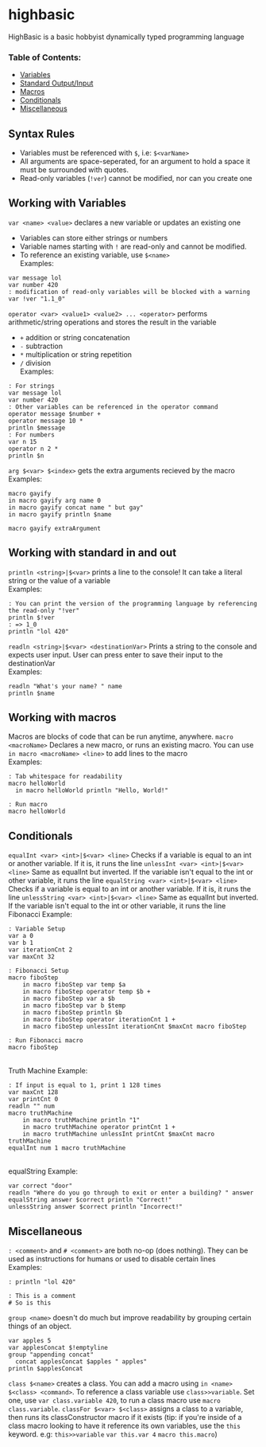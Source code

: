 # highbasic
HighBasic is a basic hobbyist dynamically typed programming language

### Table of Contents:
- [Variables](#working-with-variables)
- [Standard Output/Input](#working-with-standard-in-and-out)
- [Macros](#working-with-macros)
- [Conditionals](#conditionals)
- [Miscellaneous](#miscellaneous)

## Syntax Rules
- Variables must be referenced with `$`, i.e: `$<varName>`
- All arguments are space-seperated, for an argument to hold a space it must be surrounded with quotes.
- Read-only variables (`!ver`) cannot be modified, nor can you create one

## Working with Variables
`var <name> <value>` declares a new variable or updates an existing one
- Variables can store either strings or numbers
- Variable names starting with `!` are read-only and cannot be modified.
- To reference an existing variable, use `$<name>`
</br>Examples:
```hb
var message lol
var number 420
: modification of read-only variables will be blocked with a warning
var !ver "1.1_0"
```
`operator <var> <value1> <value2> ... <operator>` performs arithmetic/string operations and stores the result in the variable
- `+` addition or string concatenation
- `-` subtraction
- `*` multiplication or string repetition
- `/` division</br>
Examples:
```hb
: For strings
var message lol
var number 420
: Other variables can be referenced in the operator command
operator message $number +
operator message 10 *
println $message
: For numbers
var n 15
operator n 2 *
println $n
```
`arg $<var> $<index>` gets the extra arguments recieved by the macro
</br>Examples:
```hb
macro gayify
in macro gayify arg name 0
in macro gayify concat name " but gay"
in macro gayify println $name

macro gayify extraArgument
```
## Working with standard in and out
`println <string>|$<var>` prints a line to the console! It can take a literal string or the value of a variable
</br>Examples:
```hb
: You can print the version of the programming language by referencing the read-only "!ver"
println $!ver
: => 1_0
println "lol 420"
```
`readln <string>|$<var> <destinationVar>` Prints a string to the console and expects user input. User can press enter to save their input to the destinationVar</br>
Examples:
```hb
readln "What's your name? " name
println $name
```
## Working with macros
Macros are blocks of code that can be run anytime, anywhere.
`macro <macroName>` Declares a new macro, or runs an existing macro. You can use `in macro <macroName> <line>` to add lines to the macro
</br>Examples:
```hb
: Tab whitespace for readability
macro helloWorld
  in macro helloWorld println "Hello, World!"

: Run macro
macro helloWorld
```
## Conditionals
`equalInt <var> <int>|$<var> <line>` Checks if a variable is equal to an int or another variable. If it is, it runs the line
`unlessInt <var> <int>|$<var> <line>` Same as equalInt but inverted. If the variable isn't equal to the int or other variable, it runs the line
`equalString <var> <int>|$<var> <line>` Checks if a variable is equal to an int or another variable. If it is, it runs the line
`unlessString <var> <int>|$<var> <line>` Same as equalInt but inverted. If the variable isn't equal to the int or other variable, it runs the line
</br>Fibonacci Example:
```hb
: Variable Setup
var a 0
var b 1
var iterationCnt 2
var maxCnt 32

: Fibonacci Setup
macro fiboStep
    in macro fiboStep var temp $a
    in macro fiboStep operator temp $b +
    in macro fiboStep var a $b
    in macro fiboStep var b $temp
    in macro fiboStep println $b
    in macro fiboStep operator iterationCnt 1 +
    in macro fiboStep unlessInt iterationCnt $maxCnt macro fiboStep

: Run Fibonacci macro
macro fiboStep
```
</br>Truth Machine Example:
```hb
: If input is equal to 1, print 1 128 times
var maxCnt 128
var printCnt 0
readln "" num
macro truthMachine
    in macro truthMachine println "1"
    in macro truthMachine operator printCnt 1 +
    in macro truthMachine unlessInt printCnt $maxCnt macro truthMachine
equalInt num 1 macro truthMachine
```
</br>equalString Example:
```hb
var correct "door"
readln "Where do you go through to exit or enter a building? " answer
equalString answer $correct println "Correct!"
unlessString answer $correct println "Incorrect!"
```
## Miscellaneous
`: <comment>` and `# <comment>` are both no-op (does nothing). They can be used as instructions for humans or used to disable certain lines
</br>Examples:
```br
: println "lol 420"

: This is a comment
# So is this
```
`group <name>` doesn't do much but improve readability by grouping certain things of an object.
```hb
var apples 5
var applesConcat $!emptyline
group "appending concat"
  concat applesConcat $apples " apples"
println $applesConcat
```
`class $<name>` creates a class. You can add a macro using `in <name> $<class> <command>`.
To reference a class variable use `class>>variable`. Set one, use `var class.variable 420`, to run a class macro use `macro class.variable`.
`classFor $<var> $<class>` assigns a class to a variable, then runs its classConstructor macro if it exists
(tip: if you're inside of a class macro looking to have it reference its own variables, use the `this` keyword. e.g: `this>>variable` `var this.var 4` `macro this.macro`)

